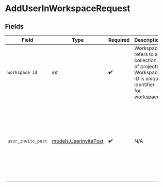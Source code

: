 # AddUserInWorkspaceRequest


## Fields

| Field                                                                                                                     | Type                                                                                                                      | Required                                                                                                                  | Description                                                                                                               | Example                                                                                                                   |
| ------------------------------------------------------------------------------------------------------------------------- | ------------------------------------------------------------------------------------------------------------------------- | ------------------------------------------------------------------------------------------------------------------------- | ------------------------------------------------------------------------------------------------------------------------- | ------------------------------------------------------------------------------------------------------------------------- |
| `workspace_id`                                                                                                            | *int*                                                                                                                     | :heavy_check_mark:                                                                                                        | Workspace refers to a collection of projects. Workspace ID is unique identifier for workspace.                            | 4                                                                                                                         |
| `user_invite_post`                                                                                                        | [models.UserInvitePost](../models/userinvitepost.md)                                                                      | :heavy_check_mark:                                                                                                        | N/A                                                                                                                       | {<br/>"invite": {<br/>"email_ids": [<br/>"apitests2@mammoth.io"<br/>],<br/>"projects": [<br/>{<br/>"project_id": 1,<br/>"role": "project_analyst"<br/>}<br/>]<br/>}<br/>} |